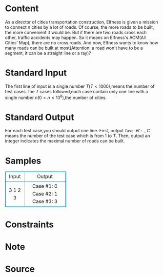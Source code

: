 
# Content

As a director of cities transportation construction, Elfness is given a mission to connect $n$ cities by a lot of roads. Of course, the more roads to be built, the more convenient it would be. But if there are two roads cross each other, traffic accidents may happen. So it means on Elfness's ACM(All Cities' Map), there are no cross roads. And now, Elfness wants to know how many roads can be built at most(Attention: a road won't have to be a segment, it can be a straight line or a ray)?

# Standard Input

The first line of input is a single number $T$($T<1000$),means the number of test cases.The $T$ cases followed,each case contain only one line with a single number $n$($0<n\leq 10^8$),the number of cities.

# Standard Output

For each test case,you should output one line. First, output `Case #C: `, $C$ means the number of the test case which is from $1$ to $T$. Then, output an integer indicates the maximal number of roads can be built.

# Samples

<style>
        table,table tr th, table tr td { border:1px solid #0094ff; }
        table { width: 200px; min-height: 25px; line-height: 25px; text-align: center; border-collapse: collapse;}   
    </style>
<table>
	<tr>
		<td>Input</td>
		<td>Output</td>
	</tr>
<tr><td>3
1
2
3</td><td>Case #1: 0
Case #2: 1
Case #3: 3</td></tr></table>


# Constraints



# Note



# Source


